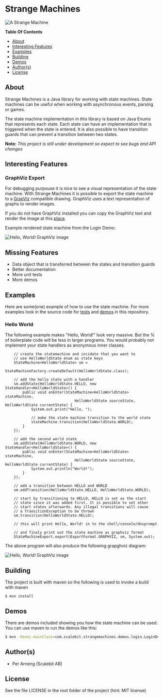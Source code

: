 # Strange Machines

![A Strange Machine](https://raw.github.com/PerArneng/strangemachines/master/docs/images/strangemachine.png)

**Table Of Contents**
* [About](https://github.com/PerArneng/strangemachines#about)
* [Interesting Features](https://github.com/PerArneng/strangemachines#interesting-features)
* [Examples](https://github.com/PerArneng/strangemachines#examples)
* [Building](https://github.com/PerArneng/strangemachines#building)
* [Demos](https://github.com/PerArneng/strangemachines#demos)
* [Author(s)](https://github.com/PerArneng/strangemachines#authors)
* [License](https://github.com/PerArneng/strangemachines#license)


## About

Strange Machines is a Java library for working with state machines. State machines can
be useful when working with asynchronous events, parsing or games.

The state machine implementation in this library is based on Java Enums that represents
each state. Each state can have an implementation that is triggered when the state
is entered. It is also possible to have transition guards that can prevent a transition
between two states.

**Note:** *This project is still under development so expect to see bugs and API changes*

## Interesting Features

### GraphViz Export
For debugging purpouse it is nice to see a visual representation of the state machine. With
Strange Machines it is possible to export the state machine to a [GrapViz](http://www.graphviz.org/)
compatible drawing. GraphViz uses a text representation of graphs to render images.

If you do not have GraphViz installed you can copy the GraphViz text and render the image
at this [place](http://sandbox.kidstrythisathome.com/erdos/index.html).

Example rendered state machine from the Login Demo:

![Hello, World! GraphViz image](https://raw.github.com/PerArneng/strangemachines/master/docs/images/login_demo.png)

## Missing Features

* Data object that is transferred between the states and transition guards
* Better documentation
* More unit tests
* More demos

## Examples

Here are some(one) example of how to use the state machine. For more examples look in the source code
for [tests](https://github.com/PerArneng/strangemachines/tree/master/src/test/java/com/scalebit/strangemachines)
and [demos](https://github.com/PerArneng/strangemachines/tree/master/src/main/java/com/scalebit/strangemachines/demos)
in this repository.

### Hello World
The following example makes "Hello, World!" look very massive. But the % of boilerplate
code will be less in larger programs. You would probably not implement your state handlers
as anonymous inner classes.

        // create the statemachine and incidate that you want to
        // use HelloWorldState enum as state keys
        StateMachine<HelloWorldState> sm =
                  StateMachineFactory.createDefault(HelloWorldState.class);

        // add the hello state with a handler
        sm.addState(HelloWorldState.HELLO, new StateHandler<HelloWorldState>() {
            public void onEnter(StateMachine<HelloWorldState> stateMachine,
                                    HelloWorldState sourceState, HelloWorldState currentState) {
                System.out.print("Hello, ");

                // make the state machine transition to the world state
                stateMachine.transition(HelloWorldState.WORLD);
            }
        });

        // add the second world state
        sm.addState(HelloWorldState.WORLD, new StateHandler<HelloWorldState>() {
            public void onEnter(StateMachine<HelloWorldState> stateMachine,
                                    HelloWorldState sourceState, HelloWorldState currentState) {
                System.out.println("World!");
            }
        });

        // add a transition between HELLO and WORLD
        sm.addTransition(HelloWorldState.HELLO, HelloWorldState.WORLD);

        // start by transitioning to HELLO, HELLO is set as the start
        // state since it was added first. It is possible to set other
        // start states afterwards. Any illegal transitions will cause
        // a TransitionException to be thrown
        sm.transition(HelloWorldState.HELLO);

        // this will print Hello, World! in to the shell/console/dosprompt

        // and finaly print out the state machine as graphviz format
        StateMachineExport.export(ExportFormat.GRAPHVIZ, sm, System.out);

The above program will also produce the following grapghviz diagram:

![Hello, World! GraphViz image](https://raw.github.com/PerArneng/strangemachines/master/docs/images/hello_world.png)

## Building

The project is built with maven so the following is used to invoke a build with maven

    $ mvn install

## Demos

There are demos included showing you how the state machine can be used. You can use maven
to run the demos like this:

```bash
$ mvn -Dexec.mainClass=com.scalebit.strangemachines.demos.login.LoginDemo exec:java
```

## Author(s)

* Per Arneng (Scalebit AB)

## License

See the file LICENSE in the root folder of the project (hint: MIT license)


